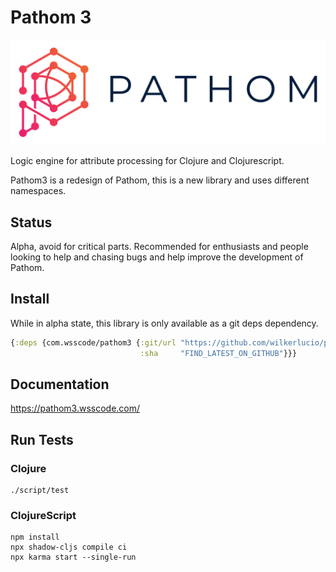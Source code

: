 # Pathom 3

![Pathom Logo](resources/pathom-banner-padded.png)

Logic engine for attribute processing for Clojure and Clojurescript.

Pathom3 is a redesign of Pathom, this is a new library and uses different namespaces.

## Status

Alpha, avoid for critical parts. Recommended for enthusiasts and people looking to help
and chasing bugs and help improve the development of Pathom.

## Install

While in alpha state, this library is only available as a git deps dependency.

```clojure
{:deps {com.wsscode/pathom3 {:git/url "https://github.com/wilkerlucio/pathom3"
                             :sha     "FIND_LATEST_ON_GITHUB"}}}
```

## Documentation

https://pathom3.wsscode.com/

## Run Tests

### Clojure

```shell script
./script/test
```

### ClojureScript

```shell script
npm install
npx shadow-cljs compile ci
npx karma start --single-run
```
